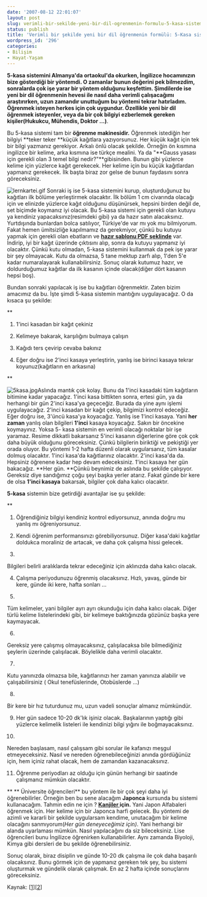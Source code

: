 ```yaml
---
date: '2007-08-12 22:01:07'
layout: post
slug: verimli-bir-sekilde-yeni-bir-dil-ogrenmenin-formulu-5-kasa-sistemi
status: publish
title: 'Verimli bir şekilde yeni bir dil öğrenmenin formülü: 5-Kasa sistemi'
wordpress_id: '296'
categories:
- Bilişim
- Hayat-Yaşam
---
```


**5-kasa sistemini **Almanya'da ortaokul'da okurken, İngilizce hocamınızın bize gösterdiği bir yöntemdi. O zamanlar bunun değerini pek bilmezdim, sonralarda çok işe yarar bir yöntem olduğunu keşfettim. Şimdilerde ise yeni bir dil öğrenmenin hevesi ile nasıl daha verimli çalışacağımı araştırırken, uzun zamandır unuttuğum bu yöntemi tekrar hatırladım. Öğrenmek isteyen herkes için çok uygundur. Özellikle yeni bir dil öğrenmek isteyenler, veya da bir çok bilgiyi ezberlemek gereken kişiler**(Hukukcu, Mühendis, Doktor ...)**. 

Bu 5-kasa sistemi tam bir **öğrenme makinesidir.** Öğrenmek istediğin her bilgiyi **teker teker **küçük kağıtlara yazıyorsunuz. Her küçük kağıt için tek bir bilgi yazmanız gerekiyor. Arkalı önlü olacak şekilde. Örneğin ön kısmına ingilizce bir kelime, arka kısmına ise türkçe mealini. Ya da "**Gauss yasası için gerekli olan 3 temel bilgi nedir?"**gibisinden. Bunun gibi yüzlerce kelime için yüzlerce kağıt gerekecek. Her kelime için bu küçük kağıtlardan yapmanız gerekecek. İlk başta biraz zor gelse de bunun faydasını sonra göreceksiniz. 


![lernkartei.gif](http://blog.arsln.org/image/lernkartei.gif)
Sonraki iş ise 5-kasa sistemini kurup, oluşturduğunuz bu kağıtları ilk bölüme yerleştirmek olacaktır. İlk bölüm 1 cm civarında olacağı için ve elinizde yüzlerce kağıt olduğunu düşünürsek, hepsini birden değil de, set biçimde koymanız iyi olacak. Bu 5-kasa sistemi için gerekli olan kutuyu ya kendiniz yapacaksınız(resimdeki gibi) ya da hazır satın alacaksınız. Yurtdışında bunlardan bolca satılıyor, Türkiye'de var mı yok mu bilmiyorum. Fakat hemen ümitsizliğe kapılmamız da gerekmiyor, çünkü bu kutuyu yapmak için gerekli olan ebatların ve **[hazır şablonu PDF şeklinde](http://lernkartei.de/3er_lernkasten.pdf)** var. İndirip, iyi bir kağıt üzerinde çıktısını alıp, sonra da kutuyu yapmanız iyi olacaktır. Çünkü kutu olmadan, 5-kasa sistemini kullanmak da pek işe yarar bir şey olmayacak. Kutu da olmazsa, 5 tane mektup zarfı alıp, 1'den 5'e kadar numaralayarak kullanabilirsiniz. Sonuç olarak kutumuz hazır, ve doldurduğumuz kağıtlar da ilk kasanın içinde olacak(diğer dört kasanın hepsi boş).


Bundan sonraki yapılacak iş ise bu kağıtları öğrenmektir. Zaten bizim amacımız da bu. İşte şimdi 5-kasa sistemin mantığını uygulayacağız. O da kısaca şu şekilde:

**


	
  1. 1'inci kasadan bir kağıt çekiniz


	
  2. Kelimeye bakarak, karşılığını bulmaya çalışın


	
  3. Kağıdı ters çevirip cevaba bakınız


	
  4. Eğer doğru ise 2'inci kasaya yerleştirin, yanlış ise birinci kasaya tekrar koyunuz(kağıtların en arkasına)

**



![5kasa.jpg](http://blog.arsln.org/image/5kasa.jpg)Aslında mantık çok kolay. Bunu da 1'inci kasadaki tüm kağıtların bitimine kadar yapacağız. 1'inci kasa bittikten sonra, ertesi gün, ya da herhangi bir gün 2'inci kasa'ya geçeceğiz. Burada da yine aynı işlemi uygulayacağız. 2'inci kasadan bir kağıt çekip, bilgimizi kontrol edeceğiz. Eğer doğru ise, 3'üncü kasa'ya koyacağız. Yanlış ise 1'inci kasaya. Yani **her zaman** yanlış olan bilgileri **1'inci** kasaya koyacağız. Sakın bir öncekine koymayınız. Yoksa 5- kasa sistemin en verimli olacağı noktalar bir işe yaramaz. Resime dikkatli bakarsanız 5'inci kasanın diğerlerine göre çok çok daha büyük olduğunu göreceksiniz. Çünkü bilgilerin biriktiği ve pekiştiği yer orada oluyor. Bu yöntemi 1-2 hafta düzenli olarak uygularsanız, tüm kasalar dolmuş olacaktır. 1'inci kasa'da kağıtlarınız olacaktır. 2'inci kasa'da da. Hepsiniz öğrenene kadar hep devam edeceksiniz. 1'inci kasaya her gün bakacağız. **Her gün. **Çünkü beynimiz de aslında bu şekilde çalışıyor. Gereksiz diye sandığımız çoğu şeyi başka yerler atarız. Fakat günde bir kere de olsa **1'inci kasaya** bakarsak, bilgiler çok daha kalıcı olacaktır. 

**5-kasa** sistemin bize getirdiği avantajlar ise şu şekilde:

**


	
  1. Öğrendiğiniz bilgiyi kendiniz kontrol ediyorsunuz, anında doğru mu yanlış mı öğreniyorsunuz.



	
  2. Kendi öğrenim performansınızı görebiliyorsunuz. Diğer kasa'daki kağıtlar doldukca moraliniz de artacak, ve daha çok çalışma hissi gelecek.


	
  3. 
Bilgileri belirli aralıklarda tekrar edeceğiniz için aklınızda daha kalıcı olacak.



	
  4. Çalışma periyodunuzu öğrenmiş olacaksınız. Hızlı, yavaş, günde bir kere, günde iki kere, hafta sonları ...


	
  5. 
Tüm kelimeler, yani bilgiler ayrı ayrı okunduğu için daha kalıcı olacak. Diğer türlü kelime listelerindeki gibi, bir kelimeye baktığınızda gözünüz başka yere kaymayacak.


	
  6. 
Gereksiz yere çalışmış olmayacaksınız, çalışılacaksa bile bilmediğiniz şeylerin üzerinde çalışılacak. Böylelikle daha verimli olacaktır.


	
  7. 
Kutu yanınızda olmazsa bile, kağıtlarınızı her zaman yanınıza alabilir ve çalışabilirsiniz ( Okul tenefüslerinde, Otobüslerde ...)


	
  8. 
Bir kere bir hız tuturdunuz mu, uzun vadeli sonuçlar almanız mümkündür. 



	
  9. Her gün sadece 10-20 dk'lık işiniz olacak. Başkalarının yaptığı gibi yüzlerce kelimelik listeleri ile kendinizi bilgi yığını ile boğmayacaksınız. 


	
  10. 
Nereden başlasam, nasıl çalışsam gibi sorular ile kafanızı meşgul etmeyeceksiniz. Nasıl ve nereden öğrenebileceğinizi anında gördüğünüz için, hem içiniz rahat olacak, hem de zamandan kazanacaksınız. 


	
  11. Öğrenme periyodları az olduğu için günün herhangi bir saatinde çalışmanız mümkün olacaktır.

**
**
Üniversite öğrencileri** bu yöntem ile bir çok şeyi daha iyi öğrenebilirler. Örneğin ben bu sene alacağım **Japonca** kursunda bu sistemi kullanacağım. Tahmin edin ne için ? **[Kanjiler ](http://sozluk.sourtimes.org/show.asp?t=kanji)için.** Yani Japon Alfabaleri öğrenmek için. Her kelime için bir Japonca harfi gelecek. Bu yöntemi de azimli ve kararli bir şekilde uygularsam kendime, unutacağım bir kelime olacağını sanmıyorum(_Her gün deneyeceğimiz için)_. Yani herhangi bir alanda uyarlaması mümkün. Nasıl yapılacağını da siz bileceksiniz. Lise öğrencileri bunu İngilizce öğrenirken kullanabilirler. Aynı zamanda Biyoloji, Kimya gibi dersleri de bu şekilde öğrenebilirsiniz. 

Sonuç olarak, biraz disiplin ve günde 10-20 dk çalışma ile çok daha başarılı olacaksınız. Bunu görmek için de yapmanız gereken tek şey, bu sistemi oluşturmak ve gündelik olarak çalışmak. En az 2 hafta içinde sonuçlarını göreceksiniz.

Kaynak: [[1](http://www.pohlw.de/lernen/kurs/lern-05.htm)][[2](http://lernkartei.de/prinzip.php)]


